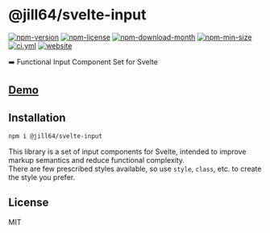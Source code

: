 <!----- BEGIN GHOST DOCS HEADER ----->

# @jill64/svelte-input


<!----- BEGIN GHOST DOCS BADGES ----->
<a href="https://npmjs.com/package/@jill64/svelte-input"><img src="https://img.shields.io/npm/v/@jill64/svelte-input" alt="npm-version" /></a> <a href="https://npmjs.com/package/@jill64/svelte-input"><img src="https://img.shields.io/npm/l/@jill64/svelte-input" alt="npm-license" /></a> <a href="https://npmjs.com/package/@jill64/svelte-input"><img src="https://img.shields.io/npm/dm/@jill64/svelte-input" alt="npm-download-month" /></a> <a href="https://npmjs.com/package/@jill64/svelte-input"><img src="https://img.shields.io/bundlephobia/min/@jill64/svelte-input" alt="npm-min-size" /></a> <a href="https://github.com/jill64/svelte-input/actions/workflows/ci.yml"><img src="https://github.com/jill64/svelte-input/actions/workflows/ci.yml/badge.svg" alt="ci.yml" /></a> <a href="https://svelte-input.jill64.dev"><img src="https://img.shields.io/website?up_message=working&down_message=down&url=https%3A%2F%2Fsvelte-input.jill64.dev" alt="website" /></a>
<!----- END GHOST DOCS BADGES ----->


➡️ Functional Input Component Set for Svelte

## [Demo](https://svelte-input.jill64.dev)

<!----- END GHOST DOCS HEADER ----->

## Installation

```sh
npm i @jill64/svelte-input
```

This library is a set of input components for Svelte, intended to improve markup semantics and reduce functional complexity.  
There are few prescribed styles available, so use `style`, `class`, etc. to create the style you prefer.

<!----- BEGIN GHOST DOCS FOOTER ----->

## License

MIT

<!----- END GHOST DOCS FOOTER ----->
